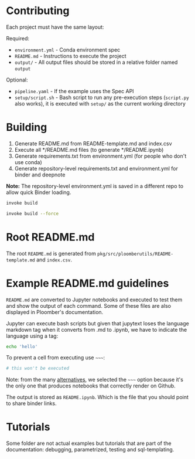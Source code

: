 # Contributing

Each project must have the same layout:

Required:

* `environment.yml` - Conda environment spec
* `README.md` - Instructions to execute the project
* `output/` - All output files should be stored in a relative folder named `output`

Optional:

* `pipeline.yaml` - If the example uses the Spec API
* `setup/script.sh` - Bash script to run any pre-execution steps (`script.py` also works), it is executed with `setup/` as the current working directory

# Building

1. Generate README.md from README-template.md and index.csv
2. Execute all */README.md files (to generate */README.ipynb)
3. Generate requirements.txt from environment.yml (for people who don't use conda)
4. Generate repository-level requirements.txt and environment.yml for binder and deepnote

**Note:** The repository-level environment.yml is saved in a different repo to allow
quick Binder loading.

```sh
invoke build
```

```sh
invoke build --force
```

# Root README.md

The root `README.md` is generated from
`pkg/src/ploomberutils/README-template.md` and `index.csv`.

# Example README.md guidelines

`README.md` are converted to Jupyter notebooks and executed to test them and show the output of each command. Some of these files are also displayed in Ploomber's documentation.

Jupyter can execute bash scripts but given that jupytext loses the language
markdown tag when it converts from .md to .ipynb, we have to indicate the
language using a tag:

```bash tags=["bash"]
echo 'hello'
```

To prevent a cell from executing use `~~~`:

~~~bash
# this won't be executed
~~~

Note: from the many [alternatives](https://jupytext.readthedocs.io/en/latest/formats.html#jupytext-markdown),
we selected the `~~~` option because it's the only one that produces notebooks that correctly render on Github.

The output is stored as `README.ipynb`. Which is the file that you should
point to share binder links.

# Tutorials

Some folder are not actual examples but tutorials that are part of the
documentation: debugging, parametrized, testing and sql-templating.